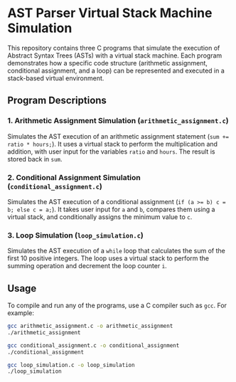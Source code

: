 # AST Parser Virtual Stack Machine Simulation

This repository contains three C programs that simulate the execution of Abstract Syntax Trees (ASTs) with a virtual stack machine. Each program demonstrates how a specific code structure (arithmetic assignment, conditional assignment, and a loop) can be represented and executed in a stack-based virtual environment.

## Program Descriptions

### 1. Arithmetic Assignment Simulation (`arithmetic_assignment.c`)

Simulates the AST execution of an arithmetic assignment statement (`sum += ratio * hours;`). It uses a virtual stack to perform the multiplication and addition, with user input for the variables `ratio` and `hours`. The result is stored back in `sum`.

### 2. Conditional Assignment Simulation (`conditional_assignment.c`)

Simulates the AST execution of a conditional assignment (`if (a >= b) c = b; else c = a;`). It takes user input for `a` and `b`, compares them using a virtual stack, and conditionally assigns the minimum value to `c`.

### 3. Loop Simulation (`loop_simulation.c`)

Simulates the AST execution of a `while` loop that calculates the sum of the first 10 positive integers. The loop uses a virtual stack to perform the summing operation and decrement the loop counter `i`.

## Usage

To compile and run any of the programs, use a C compiler such as `gcc`. For example:

```bash
gcc arithmetic_assignment.c -o arithmetic_assignment
./arithmetic_assignment

gcc conditional_assignment.c -o conditional_assignment
./conditional_assignment

gcc loop_simulation.c -o loop_simulation
./loop_simulation
